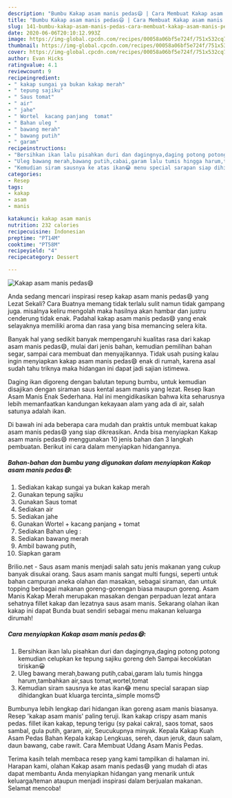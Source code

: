 ```yaml
---
description: "Bumbu Kakap asam manis pedas😄 | Cara Membuat Kakap asam manis pedas😄 Yang Menggugah Selera"
title: "Bumbu Kakap asam manis pedas😄 | Cara Membuat Kakap asam manis pedas😄 Yang Menggugah Selera"
slug: 141-bumbu-kakap-asam-manis-pedas-cara-membuat-kakap-asam-manis-pedas-yang-menggugah-selera
date: 2020-06-06T20:10:12.993Z
image: https://img-global.cpcdn.com/recipes/00058a06bf5e724f/751x532cq70/kakap-asam-manis-pedas😄-foto-resep-utama.jpg
thumbnail: https://img-global.cpcdn.com/recipes/00058a06bf5e724f/751x532cq70/kakap-asam-manis-pedas😄-foto-resep-utama.jpg
cover: https://img-global.cpcdn.com/recipes/00058a06bf5e724f/751x532cq70/kakap-asam-manis-pedas😄-foto-resep-utama.jpg
author: Evan Hicks
ratingvalue: 4.1
reviewcount: 9
recipeingredient:
- " kakap sungai ya bukan kakap merah"
- " tepung sajiku"
- " Saus tomat"
- " air"
- " jahe"
- " Wortel  kacang panjang  tomat"
- " Bahan uleg "
- " bawang merah"
- " bawang putih"
- " garam"
recipeinstructions:
- "Bersihkan ikan lalu pisahkan duri dan dagingnya,daging potong potong kemudian celupkan ke tepung sajiku goreng deh Sampai kecoklatan tiriskan😀"
- "Uleg bawang merah,bawang putih,cabai,garam lalu tumis hingga harum,tambahkan air,saus tomat,wortel,tomat"
- "Kemudian siram sausnya ke atas ikan😂 menu special sarapan siap dihidangkan buat kluarga tercinta,,simple moms😍"
categories:
- Resep
tags:
- kakap
- asam
- manis

katakunci: kakap asam manis 
nutrition: 232 calories
recipecuisine: Indonesian
preptime: "PT14M"
cooktime: "PT58M"
recipeyield: "4"
recipecategory: Dessert

---
```



![Kakap asam manis pedas😄](https://img-global.cpcdn.com/recipes/00058a06bf5e724f/751x532cq70/kakap-asam-manis-pedas😄-foto-resep-utama.jpg)

Anda sedang mencari inspirasi resep kakap asam manis pedas😄 yang Lezat Sekali? Cara Buatnya memang tidak terlalu sulit namun tidak gampang juga. misalnya keliru mengolah maka hasilnya akan hambar dan justru cenderung tidak enak. Padahal kakap asam manis pedas😄 yang enak selayaknya memiliki aroma dan rasa yang bisa memancing selera kita.

Banyak hal yang sedikit banyak mempengaruhi kualitas rasa dari kakap asam manis pedas😄, mulai dari jenis bahan, kemudian pemilihan bahan segar, sampai cara membuat dan menyajikannya. Tidak usah pusing kalau ingin menyiapkan kakap asam manis pedas😄 enak di rumah, karena asal sudah tahu triknya maka hidangan ini dapat jadi sajian istimewa.

Daging ikan digoreng dengan balutan tepung bumbu, untuk kemudian disajikan dengan siraman saus kental asam manis yang lezat. Resep Ikan Asam Manis Enak Sederhana. Hal ini mengidikasikan bahwa kita seharusnya lebih memanfaatkan kandungan kekayaan alam yang ada di air, salah satunya adalah ikan.


Di bawah ini ada beberapa cara mudah dan praktis untuk membuat kakap asam manis pedas😄 yang siap dikreasikan. Anda bisa menyiapkan Kakap asam manis pedas😄 menggunakan 10 jenis bahan dan 3 langkah pembuatan. Berikut ini cara dalam menyiapkan hidangannya.

<!--inarticleads1-->

##### Bahan-bahan dan bumbu yang digunakan dalam menyiapkan Kakap asam manis pedas😄:

1. Sediakan  kakap sungai ya bukan kakap merah
1. Gunakan  tepung sajiku
1. Gunakan  Saus tomat
1. Sediakan  air
1. Sediakan  jahe
1. Gunakan  Wortel + kacang panjang + tomat
1. Sediakan  Bahan uleg :
1. Sediakan  bawang merah
1. Ambil  bawang putih,
1. Siapkan  garam


Brilio.net - Saus asam manis menjadi salah satu jenis makanan yang cukup banyak disukai orang. Saus asam manis sangat multi fungsi, seperti untuk bahan campuran aneka olahan dan masakan, sebagai siraman, dan untuk topping berbagai makanan goreng-gorengan biasa maupun goreng. Asam Manis Kakap Merah merupakan masakan dengan perpaduan lezat antara sehatnya fillet kakap dan lezatnya saus asam manis. Sekarang olahan ikan kakap ini dapat Bunda buat sendiri sebagai menu makanan keluarga dirumah! 

<!--inarticleads2-->

##### Cara menyiapkan Kakap asam manis pedas😄:

1. Bersihkan ikan lalu pisahkan duri dan dagingnya,daging potong potong kemudian celupkan ke tepung sajiku goreng deh Sampai kecoklatan tiriskan😀
1. Uleg bawang merah,bawang putih,cabai,garam lalu tumis hingga harum,tambahkan air,saus tomat,wortel,tomat
1. Kemudian siram sausnya ke atas ikan😂 menu special sarapan siap dihidangkan buat kluarga tercinta,,simple moms😍


Bumbunya lebih lengkap dari hidangan ikan goreng asam manis biasanya. Resep &#39;kakap asam manis&#39; paling teruji. Ikan kakap crispy asam manis pedas. fillet ikan kakap, tepung terigu (sy pakai cakra), saos tomat, saos sambal, gula putih, garam, air, Seucukupnya minyak. Kepala Kakap Kuah Asam Pedas Bahan Kepala kakap Lengkuas, sereh, daun jeruk, daun salam, daun bawang, cabe rawit. Cara Membuat Udang Asam Manis Pedas. 

Terima kasih telah membaca resep yang kami tampilkan di halaman ini. Harapan kami, olahan Kakap asam manis pedas😄 yang mudah di atas dapat membantu Anda menyiapkan hidangan yang menarik untuk keluarga/teman ataupun menjadi inspirasi dalam berjualan makanan. Selamat mencoba!
